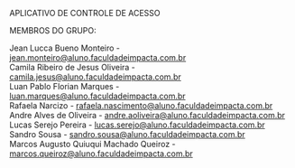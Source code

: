 APLICATIVO DE CONTROLE DE ACESSO

MEMBROS DO GRUPO: 

Jean Lucca Bueno Monteiro - jean.monteiro@aluno.faculdadeimpacta.com.br 
<BR>
Camila Ribeiro de Jesus Oliveira - camila.jesus@aluno.faculdadeimpacta.com.br
<BR>
Luan Pablo Florian Marques - luan.marques@aluno.faculdadeimpacta.com.br
<BR>
Rafaela Narcizo - rafaela.nascimento@aluno.faculdadeimpacta.com.br
<BR>
Andre Alves de Oliveira - andre.aoliveira@aluno.faculdadeimpacta.com.br
<BR>
Lucas Serejo Pereira - lucas.serejo@aluno.faculdadeimpacta.com.br
<BR>
Sandro Sousa - sandro.sousa@aluno.faculdadeimpacta.com.br
<BR>
Marcos Augusto Quiuqui Machado Queiroz - marcos.queiroz@aluno.faculdadeimpacta.com.br
